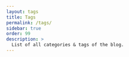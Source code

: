 ```yaml
---
layout: tags
title: Tags
permalink: /tags/
sidebar: true
order: 99
description: >
  List of all categories & tags of the blog.
---
```

